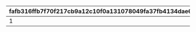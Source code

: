 |fafb316ffb7f70f217cb9a12c10f0a131078049fa37fb4134dae6c1e35d46dbe|bc57c86f97a689d489e3113fdb1b554f8a3de8f8f66e25916946703f3f1b741b|dc9b71a26e4228a2a5b8449c1f7ddd02c09f5d6a647020a508e3bb01221c7a56|ffc25aeb2fc0ca0303f646d30cde610a0b5a8be1cdf6e4b3abd7d64dcda4bf7f|3dc6769888f2e805627c92c220bb5736a44e0d30d31aa182670977b128578a7f|3f086fc96979324bbbe5912521dece30eea70b3780ebf4d98b774554c6880d38|ad88f931b455780d1486d5719a75bbfba2d6c2e7be09c56be481ebbc1b56762c|
| --- | --- | --- | --- | --- | --- | --- |
|1|1|15|3|0|4|500|